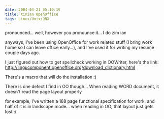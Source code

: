 ```yaml
---
date: 2004-04-21 05:19:19
title: Ximian OpenOffice
tags: Linux/Unix/QNX
---
```


pronounced... well, however you pronounce it... I do zim ian

anyways, I've been using OpenOffice for work related stuff (I bring work home so I can leave office early...), and I've used it for writing my resume couple days ago.

I just figured out how to get spellcheck working in OOWriter, here's the link: http://lingucomponent.openoffice.org/download_dictionary.html

There's a macro that will do the installation :)

There is one defect I find in OO though...
When reading WORD document, it doesn't read the page layout properly

for example, I've written a 188 page functional specification for work, and half of it is in landscape mode...
when reading in OO, that layout just gets lost :(
